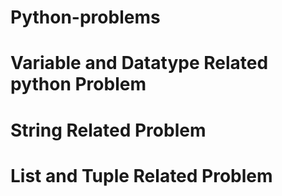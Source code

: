 # Python-problems

# Variable and Datatype Related python Problem

# String Related Problem

# List and Tuple Related Problem
